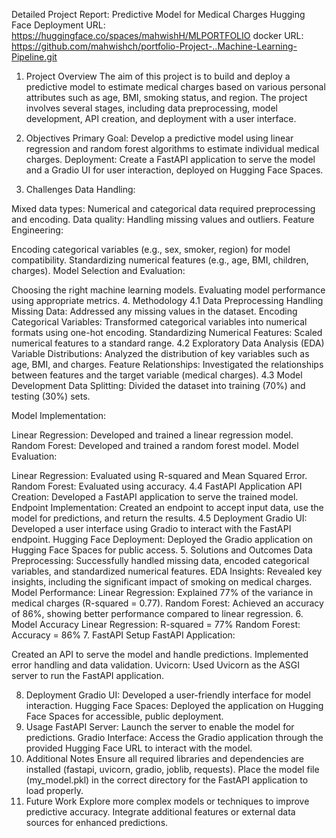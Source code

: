 Detailed Project Report: Predictive Model for Medical Charges
Hugging Face Deployment URL: https://huggingface.co/spaces/mahwishH/MLPORTFOLIO
docker URL: https://github.com/mahwishch/portfolio-Project-..Machine-Learning-Pipeline.git

1. Project Overview
The aim of this project is to build and deploy a predictive model to estimate medical charges based on various personal attributes such as age, BMI, smoking status, and region. The project involves several stages, including data preprocessing, model development, API creation, and deployment with a user interface.

2. Objectives
Primary Goal: Develop a predictive model using linear regression and random forest algorithms to estimate individual medical charges.
Deployment: Create a FastAPI application to serve the model and a Gradio UI for user interaction, deployed on Hugging Face Spaces.
3. Challenges
Data Handling:

Mixed data types: Numerical and categorical data required preprocessing and encoding.
Data quality: Handling missing values and outliers.
Feature Engineering:

Encoding categorical variables (e.g., sex, smoker, region) for model compatibility.
Standardizing numerical features (e.g., age, BMI, children, charges).
Model Selection and Evaluation:

Choosing the right machine learning models.
Evaluating model performance using appropriate metrics.
4. Methodology
4.1 Data Preprocessing
Handling Missing Data: Addressed any missing values in the dataset.
Encoding Categorical Variables: Transformed categorical variables into numerical formats using one-hot encoding.
Standardizing Numerical Features: Scaled numerical features to a standard range.
4.2 Exploratory Data Analysis (EDA)
Variable Distributions: Analyzed the distribution of key variables such as age, BMI, and charges.
Feature Relationships: Investigated the relationships between features and the target variable (medical charges).
4.3 Model Development
Data Splitting: Divided the dataset into training (70%) and testing (30%) sets.

Model Implementation:

Linear Regression: Developed and trained a linear regression model.
Random Forest: Developed and trained a random forest model.
Model Evaluation:

Linear Regression: Evaluated using R-squared and Mean Squared Error.
Random Forest: Evaluated using accuracy.
4.4 FastAPI Application
API Creation: Developed a FastAPI application to serve the trained model.
Endpoint Implementation: Created an endpoint to accept input data, use the model for predictions, and return the results.
4.5 Deployment
Gradio UI: Developed a user interface using Gradio to interact with the FastAPI endpoint.
Hugging Face Deployment: Deployed the Gradio application on Hugging Face Spaces for public access.
5. Solutions and Outcomes
Data Preprocessing: Successfully handled missing data, encoded categorical variables, and standardized numerical features.
EDA Insights: Revealed key insights, including the significant impact of smoking on medical charges.
Model Performance:
Linear Regression: Explained 77% of the variance in medical charges (R-squared = 0.77).
Random Forest: Achieved an accuracy of 86%, showing better performance compared to linear regression.
6. Model Accuracy
Linear Regression: R-squared = 77%
Random Forest: Accuracy = 86%
7. FastAPI Setup
FastAPI Application:

Created an API to serve the model and handle predictions.
Implemented error handling and data validation.
Uvicorn: Used Uvicorn as the ASGI server to run the FastAPI application.

8. Deployment
Gradio UI: Developed a user-friendly interface for model interaction.
Hugging Face Spaces: Deployed the application on Hugging Face Spaces for accessible, public deployment.
9. Usage
FastAPI Server: Launch the server to enable the model for predictions.
Gradio Interface: Access the Gradio application through the provided Hugging Face URL to interact with the model.
10. Additional Notes
Ensure all required libraries and dependencies are installed (fastapi, uvicorn, gradio, joblib, requests).
Place the model file (my_model.pkl) in the correct directory for the FastAPI application to load properly.
11. Future Work
Explore more complex models or techniques to improve predictive accuracy.
Integrate additional features or external data sources for enhanced predictions.

